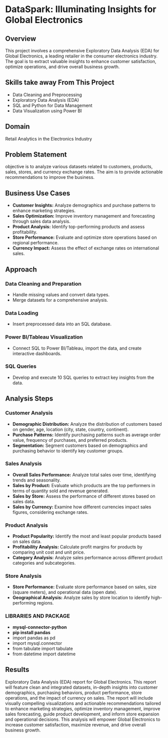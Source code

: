 # DataSpark: Illuminating Insights for Global Electronics

## Overview
This project involves a comprehensive Exploratory Data Analysis (EDA) for Global Electronics, a leading retailer in the consumer electronics industry. The goal is to extract valuable insights to enhance customer satisfaction, optimize operations, and drive overall business growth.

## Skills take away From This Project
- Data Cleaning and Preprocessing
- Exploratory Data Analysis (EDA)
- SQL and Python for Data Management
- Data Visualization using Power BI

## Domain
Retail Analytics in the Electronics Industry

## Problem Statement
objective is to analyze various datasets related to customers, products, sales, stores, and currency exchange rates. The aim is to provide actionable recommendations to improve the business.

## Business Use Cases
- **Customer Insights:** Analyze demographics and purchase patterns to enhance marketing strategies.
- **Sales Optimization:** Improve inventory management and forecasting through sales data analysis.
- **Product Analysis:** Identify top-performing products and assess profitability.
- **Store Performance:** Evaluate and optimize store operations based on regional performance.
- **Currency Impact:** Assess the effect of exchange rates on international sales.

## Approach

### Data Cleaning and Preparation
- Handle missing values and convert data types.
- Merge datasets for a comprehensive analysis.

### Data Loading
- Insert preprocessed data into an SQL database.

### Power BI/Tableau Visualization
- Connect SQL to Power BI/Tableau, import the data, and create interactive dashboards.

### SQL Queries
- Develop and execute 10 SQL queries to extract key insights from the data.

## Analysis Steps

### Customer Analysis
- **Demographic Distribution:** Analyze the distribution of customers based on gender, age, location (city, state, country, continent).
- **Purchase Patterns:** Identify purchasing patterns such as average order value, frequency of purchases, and preferred products.
- **Segmentation:** Segment customers based on demographics and purchasing behavior to identify key customer groups.

### Sales Analysis
- **Overall Sales Performance:** Analyze total sales over time, identifying trends and seasonality.
- **Sales by Product:** Evaluate which products are the top performers in terms of quantity sold and revenue generated.
- **Sales by Store:** Assess the performance of different stores based on sales data.
- **Sales by Currency:** Examine how different currencies impact sales figures, considering exchange rates.

### Product Analysis
- **Product Popularity:** Identify the most and least popular products based on sales data.
- **Profitability Analysis:** Calculate profit margins for products by comparing unit cost and unit price.
- **Category Analysis:** Analyze sales performance across different product categories and subcategories.

### Store Analysis
- **Store Performance:** Evaluate store performance based on sales, size (square meters), and operational data (open date).
- **Geographical Analysis:** Analyze sales by store location to identify high-performing regions.

### LIBRARIES AND PACKAGE
- **mysql-connector-python**
- **pip install pandas**
- import pandas as pd
- import mysql.connector
- from tabulate import tabulate
- from datetime import datetime

## Results
Exploratory Data Analysis (EDA) report for Global Electronics. This report will feature clean and integrated datasets, in-depth insights into customer demographics, purchasing behaviors, product performance, store operations, and the impact of currency on sales. The report will include visually compelling visualizations and actionable recommendations tailored to enhance marketing strategies, optimize inventory management, improve sales forecasting, guide product development, and inform store expansion and operational decisions. This analysis will empower Global Electronics to increase customer satisfaction, maximize revenue, and drive overall business growth.
